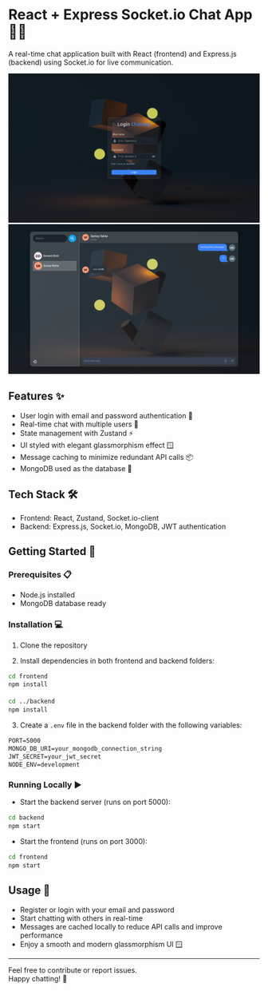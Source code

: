 
# React + Express Socket.io Chat App 🚀💬

A real-time chat application built with React (frontend) and Express.js (backend) using Socket.io for live communication.

![Chat App Screenshot](./screenshots/home-ss.png)
![Chat App Screenshot](./screenshots/conversation-ss.png)

## Features ✨

- User login with email and password authentication 🔐  
- Real-time chat with multiple users 👥  
- State management with Zustand ⚡  
- UI styled with elegant glassmorphism effect 🪟  
- Message caching to minimize redundant API calls 📦  
- MongoDB used as the database 🍃  

## Tech Stack 🛠️

- Frontend: React, Zustand, Socket.io-client  
- Backend: Express.js, Socket.io, MongoDB, JWT authentication  

## Getting Started 🏁

### Prerequisites 📋

- Node.js installed  
- MongoDB database ready  

### Installation 💻

1. Clone the repository

2. Install dependencies in both frontend and backend folders:

```bash
cd frontend
npm install

cd ../backend
npm install
```

3. Create a `.env` file in the backend folder with the following variables:

```
PORT=5000
MONGO_DB_URI=your_mongodb_connection_string
JWT_SECRET=your_jwt_secret
NODE_ENV=development
```

### Running Locally ▶️

- Start the backend server (runs on port 5000):

```bash
cd backend
npm start
```

- Start the frontend (runs on port 3000):

```bash
cd frontend
npm start
```

## Usage 🎉

- Register or login with your email and password  
- Start chatting with others in real-time  
- Messages are cached locally to reduce API calls and improve performance  
- Enjoy a smooth and modern glassmorphism UI 🪟  

---

Feel free to contribute or report issues.  
Happy chatting! 🚀
